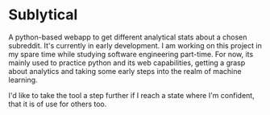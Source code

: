 # Sublytical

A python-based webapp to get different analytical stats about a chosen subreddit. It's currently in early development.
I am working on this project in my spare time while studying software engineering part-time. 
For now, its mainly used to practice python and its web capabilities, getting a grasp about analytics and taking some early steps into the realm of machine learning.

I'd like to take the tool a step further if I reach a state where I'm confident, that it is of use for others too.
